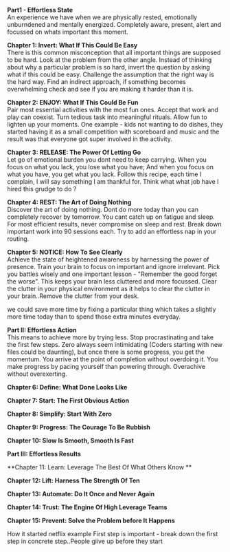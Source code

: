 **Part1 - Effortless State**<br/>
An experience we have when we are physically rested, emotionally unburndened and mentally energized. Completely aware, present, alert and focussed on whats
important this moment. 

**Chapter 1: Invert: What If This Could Be Easy**<br/>
There is this common misconception that all important things are supposed to be hard. Look at the problem from the other angle. Instead of thinking about 
why a particular problem is so hard, invert the question by asking what if this could be easy. Challenge the assumption that the right way is the hard way.
Find an indirect approach, if something becomes overwhelming check and see if you are making it harder than it is.

**Chapter 2: ENJOY: What If This Could Be Fun**<br/>
Pair most essential activities with the most fun ones. Accept that work and play can coexist. Turn tedious task into meaningful rituals. Allow fun to
lighten up your moments. One example - kids not wanting to do dishes, they started having it as a small competition with scoreboard and music and the result
was that everyone got super involved in the activity.

**Chapter 3: RELEASE: The Power Of Letting Go**<br/>
Let go of emotional burden you dont need to keep carrying. When you focus on what you lack, you lose what you have; And when you focus on what you have, you
get what you lack. Follow this recipe, each time I complain, I will say something I am thankful for. Think what what job have I hired this grudge to do ?

**Chapter 4: REST: The Art of Doing Nothing**<br/>
Discover the art of doing nothing. Dont do more today than you can completely recover by tomorrow. You cant catch up on fatigue and sleep. For most efficient
results, never compromise on sleep and rest. Break down important work into 90 sessions each. Try to add an effortless nap in your routing.

**Chapter 5: NOTICE: How To See Clearly**<br/>
Achieve the state of heightened awareness by harnessing the power of presence. Train your brain to focus on important and ignore irrelevant. Pick you battles
wisely and one important lesson - "Remember the good forget the worse". This keeps your brain less cluttered and more focussed. Clear the clutter in your
physical environment as it helps to clear the clutter in your brain..Remove the clutter from your desk.

 we could save more time by fixing a particular thing which takes a slightly more time today than to spend those
 extra minutes everyday.

**Part II: Effortless Action**<br/>
This means to achieve more by trying less. Stop procrastinating and take the first few steps. Zero always seem intimidating (Coders starting with
new files could be daunting), but once there is some progress, you get the momentum. You arrive at the point of completion without overdoing it. You
make progress by pacing yourself than powering through. Overachive without overexerting.

**Chapter 6: Define: What Done Looks Like**<br/>

**Chapter 7: Start: The First Obvious Action**<br/>

**Chapter 8: Simplify: Start With Zero**<br/>

**Chapter 9: Progress: The Courage To Be Rubbish**<br/>

**Chapter 10: Slow Is Smooth, Smooth Is Fast**<br/>

**Part III: Effortless Results**<br/>

**Chapter 11: Learn: Leverage The Best Of What Others Know **<br/>

**Chapter 12: Lift: Harness The Strength Of Ten**<br/>

**Chapter 13: Automate: Do It Once and Never Again**<br/>

**Chapter 14: Trust: The Engine Of High Leverage Teams**<br/>

**Chapter 15: Prevent: Solve the Problem before It Happens**<br/>

How it started netflix example
First step is important - break down the first step in concrete step..People giive up before they start
